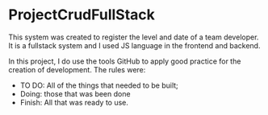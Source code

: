 # ProjectCrudFullStack

This system was created to register the level and date of a team developer. It is a fullstack system and I used JS language in the frontend and backend.

In this project, I do use the tools GitHub to apply good practice for the creation of development. The rules were:

- TO DO: All of the things that needed to be built;
- Doing: those that  was been done
- Finish: All that was ready to use.
